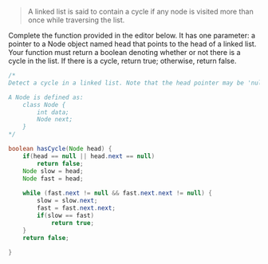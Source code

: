 > A linked list is said to contain a cycle if any node is visited more than once while traversing the list.

Complete the function provided in the editor below. It has one parameter: a pointer to a Node object named head that points to the head of a linked list. Your function must return a boolean denoting whether or not there is a cycle in the list. If there is a cycle, return true; otherwise, return false.


```java
/*
Detect a cycle in a linked list. Note that the head pointer may be 'null' if the list is empty.

A Node is defined as: 
    class Node {
        int data;
        Node next;
    }
*/

boolean hasCycle(Node head) {
    if(head == null || head.next == null)
        return false;
    Node slow = head;
    Node fast = head;
    
    while (fast.next != null && fast.next.next != null) {
        slow = slow.next;
        fast = fast.next.next;
        if(slow == fast)
            return true;
    }
    return false;
    
}
```
